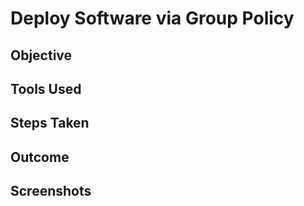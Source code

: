 # Deploy Software via Group Policy

## Objective

## Tools Used

## Steps Taken

## Outcome

## Screenshots
